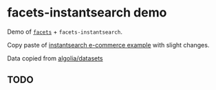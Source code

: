 # facets-instantsearch demo

Demo of [`facets`](https://github.com/stereobooster/facets) + `facets-instantsearch`.

Copy paste of [instantsearch e-commerce example](https://github.com/algolia/instantsearch/tree/master/examples/js/e-commerce) with slight changes.

Data copied from [algolia/datasets](https://github.com/algolia/datasets/tree/master/ecommerce.)

## TODO
